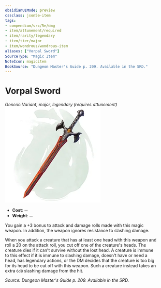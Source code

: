```yaml
---
obsidianUIMode: preview
cssclass: json5e-item
tags:
- compendium/src/5e/dmg
- item/attunement/required
- item/rarity/legendary
- item/tier/major
- item/wondrous/wondrous-item
aliases: ["Vorpal Sword"]
SourceType: "Magic Item"
NoteIcon: magicitem
BookSource: "Dungeon Master's Guide p. 209. Available in the SRD."
---
```

# Vorpal Sword
*Generic Variant, major, legendary (requires attunement)*  
![](https://raw.githubusercontent.com/5etools-mirror-2/5etools-img/main/items/DMG/Vorpal%20Sword.webp#right)  

- **Cost**: ⏤
- **Weight**: ⏤

You gain a +3 bonus to attack and damage rolls made with this magic weapon. In addition, the weapon ignores resistance to slashing damage.

When you attack a creature that has at least one head with this weapon and roll a 20 on the attack roll, you cut off one of the creature's heads. The creature dies if it can't survive without the lost head. A creature is immune to this effect if it is immune to slashing damage, doesn't have or need a head, has legendary actions, or the DM decides that the creature is too big for its head to be cut off with this weapon. Such a creature instead takes an extra `6d8` slashing damage from the hit.

*Source: Dungeon Master's Guide p. 209. Available in the SRD.*